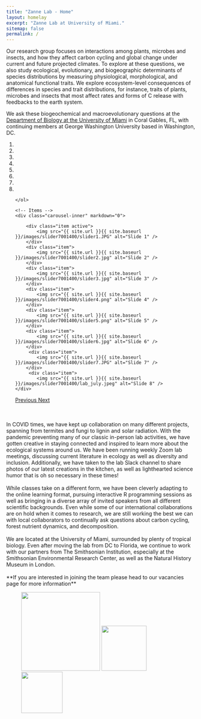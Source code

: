```yaml
---
title: "Zanne Lab - Home"
layout: homelay
excerpt: "Zanne Lab at University of Miami."
sitemap: false
permalink: /
---
```


Our research group focuses on interactions among plants, microbes and insects, and how they affect carbon cycling and global change under current and future projected climates. To explore at these questions, we also study ecological, evolutionary, and biogeographic determinants of species distributions by measuring physiological, morphological, and anatomical functional traits. We explore ecosystem-level consequences of differences in species and trait distributions, for instance, traits of plants, microbes and insects that most affect rates and forms of C release with feedbacks to the earth system. 

We ask these biogeochemical and macroevolutionary questions at the [Department of Biology at the University of Miami](https://biology.as.miami.edu/) in Coral Gables, FL, with continuing members at George Washington University based in Washington, DC.

<div markdown="0" id="carousel" class="carousel slide" data-ride="carousel" data-interval="5000" data-pause="hover" >
    <!-- Menu -->
    <ol class="carousel-indicators">
        <li data-target="#carousel" data-slide-to="0" class="active"></li>
        <li data-target="#carousel" data-slide-to="1"></li>
        <li data-target="#carousel" data-slide-to="2"></li>
        <li data-target="#carousel" data-slide-to="3"></li>
        <li data-target="#carousel" data-slide-to="4"></li>
        <li data-target="#carousel" data-slide-to="5"></li>
        <li data-target="#carousel" data-slide-to="6"></li>
        <li data-target="#carousel" data-slide-to="7"></li>

    </ol>

    <!-- Items -->
    <div class="carousel-inner" markdown="0">

        <div class="item active">
            <img src="{{ site.url }}{{ site.baseurl }}/images/slider7001400/slider1.JPG" alt="Slide 1" />
        </div>
        <div class="item">
            <img src="{{ site.url }}{{ site.baseurl }}/images/slider7001400/slider2.jpg" alt="Slide 2" />
        </div>
        <div class="item">
            <img src="{{ site.url }}{{ site.baseurl }}/images/slider7001400/slider3.jpg" alt="Slide 3" />
        </div>
        <div class="item">
            <img src="{{ site.url }}{{ site.baseurl }}/images/slider7001400/slider4.png" alt="Slide 4" />
        </div>
        <div class="item">
            <img src="{{ site.url }}{{ site.baseurl }}/images/slider7001400/slider5.png" alt="Slide 5" />
        </div>
        <div class="item">
            <img src="{{ site.url }}{{ site.baseurl }}/images/slider7001400/slider6.jpg" alt="Slide 6" />
        </div>       
         <div class="item">
            <img src="{{ site.url }}{{ site.baseurl }}/images/slider7001400/slider7.JPG" alt="Slide 7" />
        </div>
         <div class="item">
            <img src="{{ site.url }}{{ site.baseurl }}/images/slider7001400/lab_july.jpeg" alt="Slide 8" />
    </div>
  <a class="left carousel-control" href="#carousel" role="button" data-slide="prev">
    <span class="glyphicon glyphicon-chevron-left" aria-hidden="true"></span>
    <span class="sr-only">Previous</span>
  </a>
  <a class="right carousel-control" href="#carousel" role="button" data-slide="next">
    <span class="glyphicon glyphicon-chevron-right" aria-hidden="true"></span>
    <span class="sr-only">Next</span>
  </a>
</div>
<br />   
<br />
In COVID times, we have kept up collaboration on many different projects, spanning from termites and fungi to lignin and solar radiation. With the pandemic preventing many of our classic in-person lab activities, we have gotten creative in staying connected and inspired to learn more about the ecological systems around us. We have been running weekly Zoom lab meetings, discussing current literature in ecology as well as diversity and inclusion. Additionally, we have taken to the lab Slack channel to share photos of our latest creations in the kitchen, as well as lighthearted science humor that is oh so necessary in these times! 
<br />
<br />
While classes take on a different form, we have been cleverly adapting to the online learning format, pursuing interactive R programming sessions as well as bringing in a diverse array of invited speakers from all different scientific backgrounds. Even while some of our international collaborations are on hold when it comes to research, we are still working the best we can with local collaborators to continually ask questions about carbon cycling, forest nutrient dynamics, and decomposition.
<br />
<br />
We are located at the University of Miami, surrounded by plenty of tropical biology. Even after moving the lab from DC to Florida, we continue to work with our partners from The Smithsonian Institution, especially at the Smithsonian Environmental Research Center, as well as the Natural History Museum in London.
<br />  
<br />
**If you are interested in joining the team please head to our vacancies page for more information**

<figure class="fourth">
  <img src="{{ site.url }}{{ site.baseurl }}/images/logopic/GWUlogo.png" style="width: 210px">
  <img src="{{ site.url }}{{ site.baseurl }}/images/logopic/nsf.png" style="width: 120px">
  <img src="{{ site.url }}{{ site.baseurl }}/images/logopic/logo.jpg" style="width: 110px">
</figure>

